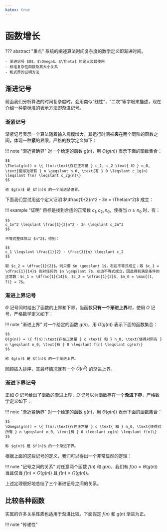 ```yaml
---
katex: true
---
```


# 函数增长

??? abstract "重点"
    系统的阐述算法时间复杂度的数学定义即渐进时间。

    - 渐进记号 $O$、$\Omega$、$\Theta$ 的定义及其使用
    - 标准复杂性函数及其大小关系
    - 和式界的证明方法

## 渐进记号

前面我们分析算法的时间复杂度时，会用类似“线性”，“二次”等字眼来描述，现在介绍一种更标准的表示方法即渐进记号。

### 渐紧记号

渐紧记号表示一个算法随着输入规模增大，其运行时间被**夹**在两个同阶的函数之间，体现一种**紧**的界限，严格的数学定义如下：

!!! note "渐近紧确界"
    对一个给定的函数 $g(n)$，用 $\Theta(g(n))$ 表示下面的函数集合：
    
    $$
    \Theta(g(n)) = \{ f(n):\text{存在正常量 } c_1, c_2 \text{ 和 } n_0, \text{使得对所有 } n \geqslant n_0, \text{有 } 0 \leqslant c_1g(n) \leqslant f(n) \leqslant c_2g(n)\}
    $$

    称 $g(n)$ 是 $f(n)$ 的一个渐进紧确界。

下面我们尝试用这个定义证明 $\dfrac{1}{2}n^2 - 3n = \Theta(n^2)$ 成立：

!!! example "证明"
    目标是找到合适的正常数 $c_1, c_2, n_0$，使得当 $n \geqslant n_0$ 时，有：

    $$
    c_1n^2 \leqslant \frac{1}{2}n^2 - 3n \leqslant c_2n^2
    $$

    不等式整体除以 $n^2$，得到：

    $$
    c_1 \leqslant \frac{1}{2} - \frac{3}{n} \leqslant c_2
    $$

    取 $c_2 = \dfrac{1}{2}$，则只要 $n \geqslant 1$，右边不等式成立；取 $c_1 = \dfrac{1}{14}$ 则对任何的 $n \geqslant 7$，左边不等式成立，因此得到满足条件的正常数：$c_1 = \dfrac{1}{14}$, $c_2 = \dfrac{1}{2}$, $n_0 = \max{(1, 7)} = 7$。

### 渐进上界记号

$\Theta$ 记号同时给出了函数的上界和下界，当函数**只有一个渐进上界**时，使用 $O$ 记号，严格数学定义如下：

!!! note "渐进上界"
    对一个给定的函数 $g(n)$，用 $O(g(n))$ 表示下面的函数集合：

    $$
    O(g(n)) = \{ f(n):\text{存在正常量 } c \text{ 和 } n_0, \text{使得对所有 } n \geqslant n_0, \text{有 } 0 \leqslant f(n) \leqslant cg(n)\}
    $$

    称 $g(n)$ 是 $f(n)$ 的一个渐进上界。

回顾插入排序，其最坏情况就有一个 $O(n^2)$ 的渐进上界。

### 渐进下界记号

正如 $O$ 记号给出了函数的渐进上界，$\Omega$ 记号以为函数存在一个**渐进下界**，严格数学定义如下：

!!! note "渐近紧确界"
    对一个给定的函数 $g(n)$，用 $\Theta(g(n))$ 表示下面的函数集合：
    
    $$
    \Omega(g(n)) = \{ f(n):\text{存在正常量 } c \text{ 和 } n_0, \text{使得对所有 } n \geqslant n_0, \text{有 } 0 \leqslant cg(n) \leqslant f(n)\}
    $$

    称 $g(n)$ 是 $f(n)$ 的一个渐进下界。

根据上面的这些记号的定义，我们可以得出一个非常显然的定理：

!!! note "记号之间的关系"
    对任意两个函数 $f(n)$ 和 $g(n)$，我们有 $f(n) = \Theta(g(n))$ 当且仅当 $f(n) = O(g(n))$ 且 $f(n) = \Omega(g(n))$。

上述定理很好地总结了三个渐进记号之间的关系。

## 比较各种函数

实属的许多关系性质也适用于渐进比较。下面假定 $f(n)$ 和 $g(n)$ 渐进为正。

!!! note "传递性"
    
